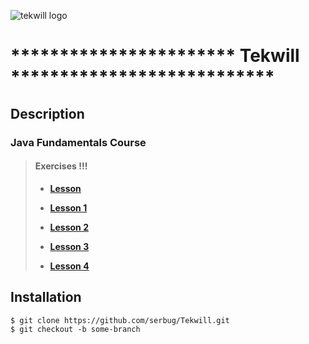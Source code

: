 ![tekwill logo](https://tekwill.md/wp-content/uploads/2021/10/cover-site.jpg)
# *********************** Tekwill ***************************
## Description
### Java Fundamentals Course



> #### Exercises !!!
>
>- **[Lesson](https://github.com/UmanetAlexandru/Tekwill2022)**
>
>- **[Lesson 1](Lesson_1)**
>
>- **[Lesson 2](Lesson_2)**
>
>- **[Lesson 3](Lesson_3)**
> 
>- **[Lesson 4](Lesson_4)**
>
>

## Installation
 
````
$ git clone https://github.com/serbug/Tekwill.git
$ git checkout -b some-branch
````

